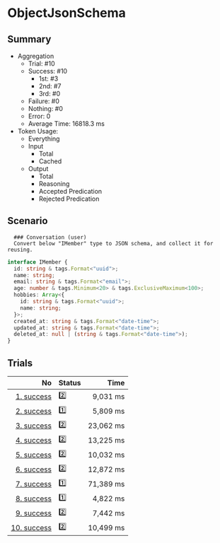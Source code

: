 # ObjectJsonSchema
## Summary
  - Aggregation
    - Trial: #10
    - Success: #10
      - 1st: #3
      - 2nd: #7
      - 3rd: #0
    - Failure: #0
    - Nothing: #0
    - Error: 0
    - Average Time: 16818.3 ms
  - Token Usage:
    - Everything
    - Input
      - Total
      - Cached
    - Output
      - Total
      - Reasoning
      - Accepted Predication
      - Rejected Predication

## Scenario
      ### Conversation (user)
      Convert below "IMember" type to JSON schema, and collect it for reusing.

```ts
interface IMember {
  id: string & tags.Format<"uuid">;
  name: string;
  email: string & tags.Format<"email">;
  age: number & tags.Minimum<20> & tags.ExclusiveMaximum<100>;
  hobbies: Array<{
    id: string & tags.Format<"uuid">;
    name: string;
  }>;
  created_at: string & tags.Format<"date-time">;
  updated_at: string & tags.Format<"date-time">;
  deleted_at: null | (string & tags.Format<"date-time">);
}
```

## Trials
No | Status | Time
---:|:-------|------:
[1. success](./trials/1.success.json) | 2️⃣ | 9,031 ms
[2. success](./trials/2.success.json) | 1️⃣ | 5,809 ms
[3. success](./trials/3.success.json) | 2️⃣ | 23,062 ms
[4. success](./trials/4.success.json) | 2️⃣ | 13,225 ms
[5. success](./trials/5.success.json) | 2️⃣ | 10,032 ms
[6. success](./trials/6.success.json) | 2️⃣ | 12,872 ms
[7. success](./trials/7.success.json) | 1️⃣ | 71,389 ms
[8. success](./trials/8.success.json) | 1️⃣ | 4,822 ms
[9. success](./trials/9.success.json) | 2️⃣ | 7,442 ms
[10. success](./trials/10.success.json) | 2️⃣ | 10,499 ms